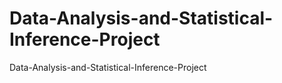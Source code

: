 Data-Analysis-and-Statistical-Inference-Project
===============================================

Data-Analysis-and-Statistical-Inference-Project
